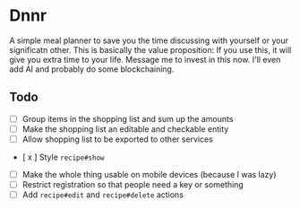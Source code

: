# Dnnr

A simple meal planner to save you the time discussing with yourself or your significatn other. This is basically the value 
proposition: If you use this, it will give you extra time to your life. Message me to invest in this now. I'll even add AI and
probably do some blockchaining.

## Todo

- [ ] Group items in the shopping list and sum up the amounts
- [ ] Make the shopping list an editable and checkable entity
- [ ] Allow shopping list to be exported to other services
- [ x ] Style `recipe#show`
- [ ] Make the whole thing usable on mobile devices (because I was lazy)
- [ ] Restrict registration so that people need a key or something
- [ ] Add `recipe#edit` and `recipe#delete` actions
